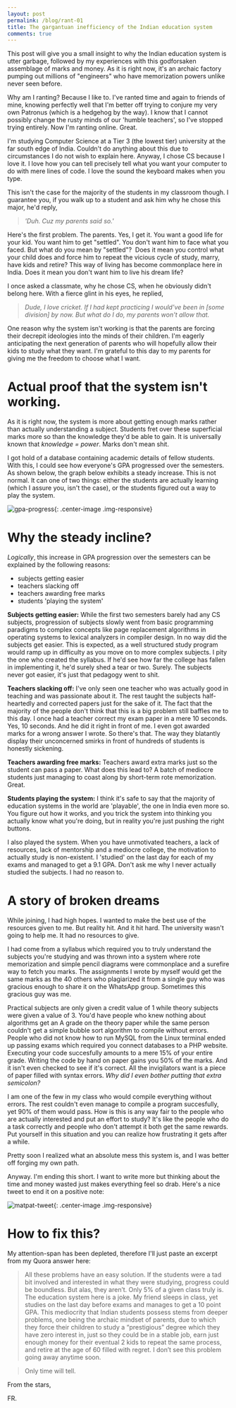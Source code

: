 ```yaml
---
layout: post
permalink: /blog/rant-01
title: The gargantuan inefficiency of the Indian education system
comments: true
---
```


<style>
  .center-image{
      margin: 0 auto;
      display: block;
  }
</style>

This post will give you a small insight to why the Indian education system is utter garbage, followed by my experiences with this godforsaken assemblage of marks and money. As it is right now, it's an archaic factory pumping out millions of "engineers" who have memorization powers unlike never seen before. 

Why am I ranting? Because I like to. I've ranted time and again to friends of mine, knowing perfectly well that I'm better off trying to conjure my very own Patronus (which is a hedgehog by the way). I know that I cannot possibly change the rusty minds of our 'humble teachers', so I've stopped trying entirely. Now I'm ranting online. Great. 

I'm studying Computer Science at a Tier 3 (the lowest tier) university at the far south edge of India. Couldn't do anything about this due to circumstances I do not wish to explain here. Anyway, I chose CS because I love it. I love how you can tell precisely tell what you want your computer to do with mere lines of code. I love the sound the keyboard makes when you type. 

This isn't the case for the majority of the students in my classroom though. I guarantee you, if you walk up to a student and ask him why he chose this major, he'd reply,
> *'Duh. Cuz my parents said so.'*

Here's the first problem. The parents. Yes, I get it. You want a good life for your kid. You want him to get "settled". You don't want him to face what you faced. But what do you mean by "settled"?  Does it mean you control what your child does and force him to repeat the vicious cycle of study, marry, have kids and retire? This way of living has become commonplace here in India. Does it mean you don't want him to live his dream life? 

I once asked a classmate, why he chose CS, when he obviously didn't belong here. With a fierce glint in his eyes, he replied, 
> *Dude, I love cricket. If I had kept practicing I would've been in [some division] by now. But what do I do, my parents won't allow that.*

One reason why the system isn't working is that the parents are forcing their decrepit ideologies into the minds of their children. I'm eagerly anticipating the next generation of parents who will hopefully allow their kids to study what they want. I'm grateful to this day to my parents for giving me the freedom to choose what I want.

# Actual proof that the system isn't working. 

As it is right now, the system is more about getting enough marks rather than actually understanding a subject. Students fret over these superficial marks more so than the knowledge they'd be able to gain. It is universally known that *knowledge = power*. Marks don't mean shit.

I got hold of a database containing academic details of fellow students. With this, I could see how everyone's GPA progressed over the semesters. As shown below, the graph below exhibits a steady increase. This is not normal. It can one of two things: either the students are actually learning (which I assure you, isn't the case), or the students figured out a way to play the system.

![gpa-progress](/images/rant-01/gpa-progress.png "Semester + 1 because there's no Semester 0. Duh."){: .center-image .img-responsive}

# Why the steady incline? 

 *Logically*, this increase in GPA progression over the semesters can be explained by the following reasons:

* subjects getting easier
* teachers slacking off
* teachers awarding free marks
* students 'playing the system'

**Subjects getting easier:**
  While the first two semesters barely had any CS subjects, progression of subjects slowly went from basic programming paradigms to complex concepts like page replacement algorithms in operating systems to lexical analyzers in compiler design. In no way did the subjects get easier. This is expected, as a well structured study program would ramp up in difficulty as you move on to more complex subjects. I pity the one who created the syllabus. If he'd see how far the college has fallen in implementing it, he'd surely shed a tear or two. Surely. The subjects never got easier, it's just that pedagogy went to shit.

**Teachers slacking off:**
  I've only seen one teacher who was actually good in teaching and was passionate about it. The rest taught the subjects half-heartedly and corrected papers just for the sake of it. The fact that the majority of the people don't think that this is a big problem still baffles me to this day. I once had a teacher correct my exam paper in a mere 10 seconds. Yes, 10 seconds. And he did it right in front of me. I even got awarded marks for a wrong answer I wrote. So there's that. The way they blatantly display their unconcerned smirks in front of hundreds of students is honestly sickening.

**Teachers awarding free marks:**
  Teachers award extra marks just so the student can pass a paper. What does this lead to? A batch of mediocre students just managing to coast along by short-term rote memorization. Great. 

**Students playing the system:**
  I think it's safe to say that the majority of education systems in the world are 'playable', the one in India even more so. You figure out how it works, and you trick the system into thinking you actually know what you're doing, but in reality you're just pushing the right buttons. 
  
I also played the system. When you have unmotivated teachers, a lack of resources, lack of mentorship and a mediocre college, the motivation to actually study is non-existent. I 'studied' on the last day for each of my exams and managed to get a 9.1 GPA. Don't ask me why I never actually studied the subjects. I had no reason to.  

# A story of broken dreams

While joining, I had high hopes. I wanted to make the best use of the resources given to me. But reality hit. And it hit hard. The university wasn't going to help me. It had no resources to give.

I had come from a syllabus which required you to truly understand the subjects you're studying and was thrown into a system where rote memorization and simple pencil diagrams were commonplace and a surefire way to fetch you marks. The assignments I wrote by myself would get the same marks as the 40 others who plagiarized it from a single guy who was gracious enough to share it on the WhatsApp group. Sometimes this gracious guy was me. 

Practical subjects are only given a credit value of 1 while theory subjects were given a value of 3. You'd have people who knew nothing about algorithms get an A grade on the theory paper while the same person couldn't get a simple bubble sort algorithm to compile without errors. People who did not know how to run MySQL from the Linux terminal ended up passing exams which required you connect databases to a PHP website. Executing your code succesfully amounts to a mere 15% of your entire grade. Writing the code by hand on paper gains you 50% of the marks. And it isn't even checked to see if it's correct. All the invigilators want is a piece of paper filled with syntax errors.
*Why did I even bother putting that extra semicolon?*

I am one of the few in my class who would compile everything without errors. The rest couldn't even manage to compile a program succesfully, yet 90% of them would pass. How is this is any way fair to the people who are actually interested and put an effort to study? It's like the people who do a task correctly and people who don't attempt it both get the same rewards. Put yourself in this situation and you can realize how frustrating it gets after a while.

Pretty soon I realized what an absolute mess this system is, and I was better off forging my own path.

Anyway. I'm ending this short. I want to write more but thinking about the time and money wasted just makes everything feel so drab. Here's a nice tweet to end it on a positive note:

![matpat-tweet](/images/rant-01/matpat-tweet.png "So true."){: .center-image .img-responsive}

# How to fix this?

My attention-span has been depleted, therefore I'll just paste an excerpt from my Quora answer here: 

> All these problems have an easy solution. If the students were a tad bit involved and interested in what they were studying, progress could be boundless. But alas, they aren’t. Only 5% of a given class truly is. 
The education system here is a joke. My friend sleeps in class, yet studies on the last day before exams and manages to get a 10 point GPA. This mediocrity that Indian students possess stems from deeper problems, one being the archaic mindset of parents, due to which they force their children to study a “prestigious” degree which they have zero interest in, just so they could be in a stable job, earn just enough money for their eventual 2 kids to repeat the same process, and retire at the age of 60 filled with regret. I don’t see this problem going away anytime soon.

> Only time will tell.

From the stars, 

FR. 
